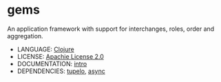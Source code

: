 # gems

An application framework with support for interchanges, roles, order and aggregation.

* LANGUAGE: [Clojure](https://clojure.org/)
* LICENSE: [Apachie License 2.0](https://www.apache.org/licenses/LICENSE-2.0)
* DOCUMENTATION: [intro](https://github.com/laforge49/gems/blob/main/gems-vault/intro.md)
* DEPENDENCIES: [tupelo](https://github.com/cloojure/tupelo), [async](https://github.com/clojure/core.async)
